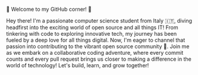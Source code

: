👋 Welcome to my GitHub corner! 🚀

Hey there! I'm a passionate computer science student from Italy 🇮🇹, diving headfirst into the exciting world of open source and all things IT! From tinkering with code to exploring innovative tech, my journey has been fueled by a deep love for all things digital. Now, I'm eager to channel that passion into contributing to the vibrant open source community 🌟. Join me as we embark on a collaborative coding adventure, where every commit counts and every pull request brings us closer to making a difference in the world of technology! Let's build, learn, and grow together! 
